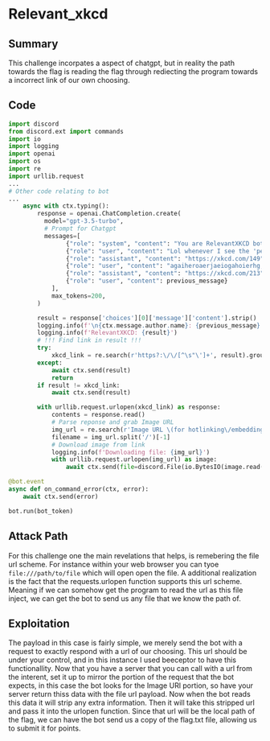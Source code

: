 # Relevant_xkcd
## Summary
This challenge incorpates a aspect of chatgpt, but in reality the path 
towards the flag is reading the flag through rediecting the program 
towards a incorrect link of our own choosing.

## Code
```python
import discord
from discord.ext import commands
import io
import logging
import openai
import os
import re
import urllib.request
...
# Other code relating to bot 
...
    async with ctx.typing():
        response = openai.ChatCompletion.create(
          model="gpt-3.5-turbo",
          # Prompt for Chatgpt
          messages=[
                {"role": "system", "content": "You are RelevantXKCD bot. Your sole purpose is to provide links to xkcd comics relevant to the message given to you by the user, based on how well it matches with the information provided on the ExplainXKCD website. You must always respond with a link to an xkcd comic. When you don't know of a link to an xkcd comic relevant to the message, you must instead respond with the link 'https://xkcd.com/{number}' where {number} is a randomly chosen number between 1 and 2781. Your response is always just a single link, no explanation or justification, just one link per message that you send."},
                {"role": "user", "content": "Lol whenever I see the 'permission denied' message I always just throw sudo in front of it without thinking about it"},
                {"role": "assistant", "content": "https://xkcd.com/149"},
                {"role": "user", "content": "agaiheroaerjaeiogahoierhg;eigahi"},
                {"role": "assistant", "content": "https://xkcd.com/213"},
                {"role": "user", "content": previous_message}
            ],
            max_tokens=200,
        )

        result = response['choices'][0]['message']['content'].strip()
        logging.info(f'\n{ctx.message.author.name}: {previous_message}')
        logging.info(f'RelevantXKCD: {result}')
        # !!! Find link in result !!!
        try:
            xkcd_link = re.search(r'https?:\/\/[^\s"\']+', result).group(0)
        except:
            await ctx.send(result)
            return
        if result != xkcd_link:
            await ctx.send(result)

        with urllib.request.urlopen(xkcd_link) as response:
            contents = response.read()
            # Parse reponse and grab Image URL
            img_url = re.search(r'Image URL \(for hotlinking\/embedding\):.*?href=.*?"(.*?)"', contents.decode()).group(1)
            filename = img_url.split('/')[-1]
            # Download image from link
            logging.info(f'Downloading file: {img_url}')
            with urllib.request.urlopen(img_url) as image:
                await ctx.send(file=discord.File(io.BytesIO(image.read()), filename))

@bot.event
async def on_command_error(ctx, error):
    await ctx.send(error)

bot.run(bot_token)

```

## Attack Path
For this challenge one the main revelations that helps, is remebering 
the file url scheme. For instance within your web browser you can tyoe 
`file:///path/to/file` which will open open the file. A additional 
realization is the fact that the requests.urlopen function supports
this url scheme. Meaning if we can somehow get the program to read the url
as this file inject, we can get the bot to send us any file that we know
the path of. 

## Exploitation
The payload in this case is fairly simple, we merely send the bot with a 
request to exactly respond with a url of our choosing. This url should be
under your control, and in this instance I used beeceptor to have this 
functionallity. Now that you have a server that you can call with a url 
from the interent, set it up to mirror the portion of the request that 
the bot expects, in this case the bot looks for the Image URl portion,
so have your server return thiss data with the file url payload. Now
when the bot reads this data it will strip any extra information. Then it
will take this stripped url and pass it into the urlopen function. Since 
that url will be the local path of the flag, we can have the bot send us
a copy of the flag.txt file, allowing us to submit it for points.